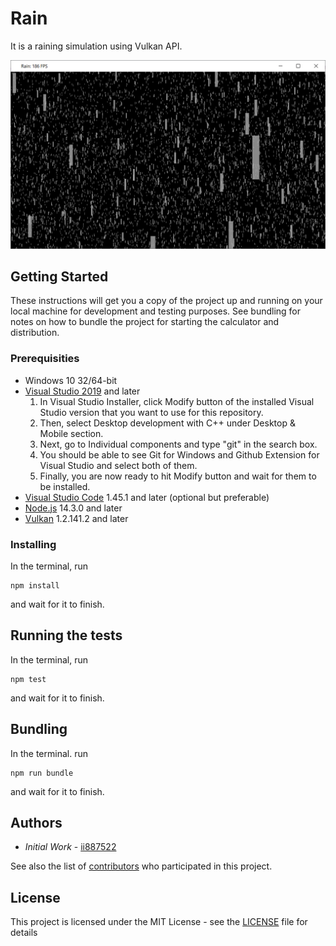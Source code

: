 # Rain
It is a raining simulation using Vulkan API.

![Rain Screen](https://github.com/ii887522/rain/blob/main/docs/rain.png)

## Getting Started
These instructions will get you a copy of the project up and running on your local machine for development and testing purposes. See bundling for notes on how to bundle the project for starting the calculator and distribution.

### Prerequisities
- Windows 10 32/64-bit
- [Visual Studio 2019](https://visualstudio.microsoft.com/vs/) and later
  1. In Visual Studio Installer, click Modify button of the installed Visual Studio version that you want to use for this repository.
  2. Then, select Desktop development with C++ under Desktop & Mobile section.
  3. Next, go to Individual components and type "git" in the search box.
  4. You should be able to see Git for Windows and Github Extension for Visual Studio and select both of them.
  5. Finally, you are now ready to hit Modify button and wait for them to be installed.
 - [Visual Studio Code](https://code.visualstudio.com/) 1.45.1 and later (optional but preferable)
 - [Node.js](https://nodejs.org/en/) 14.3.0 and later
 - [Vulkan](https://vulkan.lunarg.com/sdk/home) 1.2.141.2 and later
 
 ### Installing
 In the terminal, run
 ```
 npm install
 ```
 and wait for it to finish.
 
 ## Running the tests
 In the terminal, run
 ```
 npm test
 ```
 and wait for it to finish.
 
 ## Bundling
 In the terminal. run
 ```
 npm run bundle
 ```
 and wait for it to finish.
 
 ## Authors
 - *Initial Work* - [ii887522](https://github.com/ii887522)
 
 See also the list of [contributors](https://github.com/ii887522/rain/graphs/contributors) who participated in this project.
 
 ## License
 This project is licensed under the MIT License - see the [LICENSE](https://github.com/ii887522/rain/blob/main/LICENSE) file for details
